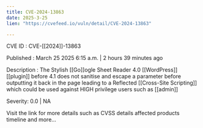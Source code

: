 ```yaml
---
title: CVE-2024-13863
date: 2025-3-25
lien: "https://cvefeed.io/vuln/detail/CVE-2024-13863"

---
```


CVE ID : CVE-[[2024]]-13863

Published :  March 25
2025
6:15 a.m. | 2 hours
39 minutes ago

Description : The Stylish [[Go]]ogle Sheet Reader 4.0   [[WordPress]] [[plugin]] before 4.1 does not sanitise and escape a parameter before outputting it back in the page
leading to a Reflected [[Cross-Site Scripting]] which could be used against HIGH privilege users such as [[admin]]

Severity: 0.0 | NA

Visit the link for more details
such as CVSS details
affected products
timeline
and more...
